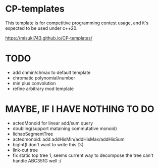 # CP-templates

This template is for competitive programming contest usage, and it's expected to be used under c++20.

https://misuki743.github.io/CP-templates/

# TODO

- add chmin/chmax to default template
- chromatic polynomial/number
- min plus convolution
- refine arbitrary mod template

# MAYBE, IF I HAVE NOTHING TO DO

- actedMonoid for linear add/sum query
- doubling(support mataining commutative monoid)
- lichaoSegmentTree
- actedmonoid: add addHisMin/addHisMax/addHisSum
- bigInt(I don't want to write this D:)
- link-cut tree
- fix static top tree 1, seems current way to decompose the tree can't handle ABC351G well :/
